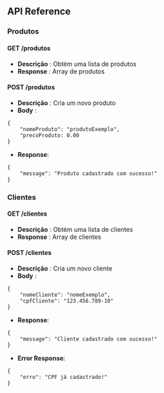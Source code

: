 ## API Reference 

### Produtos

#### GET /produtos
- **Descrição** : Obtém uma lista de produtos 
- **Response** : Array de produtos 

#### POST /produtos 
- **Descrição** : Cria um novo produto 
- **Body** : 
```
{
    "nomeProduto": "produtoExemplo",
    "precoProduto: 0.00
}
```

- **Response**:
```
{
    "message": "Produto cadastrado com sucesso!"
} 
```

### Clientes

#### GET /clientes
- **Descrição** : Obtém uma lista de clientes
- **Response** : Array de clientes

#### POST /clientes
- **Descrição** : Cria um novo cliente
- **Body** : 
```
{
    "nomeCliente": "nomeExemplo",
    "cpfCliente": "123.456.789-10"
}
```
- **Response**:
```
{
	"message": "Cliente cadastrado com sucesso!"
} 
```
- **Error Response**:
```
{
	"erro": "CPF já cadastrado!"
}
```